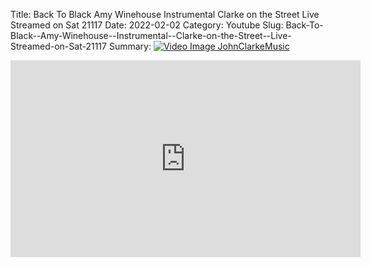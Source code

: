 Title: Back To Black  Amy Winehouse  Instrumental  Clarke on the Street  Live Streamed on Sat 21117
Date: 2022-02-02
Category: Youtube
Slug: Back-To-Black--Amy-Winehouse--Instrumental--Clarke-on-the-Street--Live-Streamed-on-Sat-21117
Summary: <a href="/Back-To-Black--Amy-Winehouse--Instrumental--Clarke-on-the-Street--Live-Streamed-on-Sat-21117.html/"><img src="https://i.ytimg.com/vi/xKYi-w015bo/hqdefault.jpg" alt="Video Image JohnClarkeMusic"></a>

<iframe width="560" height="315" src="https://www.youtube.com/embed/xKYi-w015bo" title="YouTube video player" frameborder="0" allow="accelerometer; autoplay; clipboard-write; encrypted-media; gyroscope; picture-in-picture" allowfullscreen></iframe>

